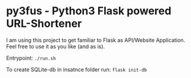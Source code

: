 # py3fus - Python3 Flask powered URL-Shortener

I am using this project to get familiar to Flask as API/Website Application. Feel free to use it as you like (and as is).

Entrypoint:
`./run.sh`

To create SQLite-db in insatnce folder run:
`flask init-db`
